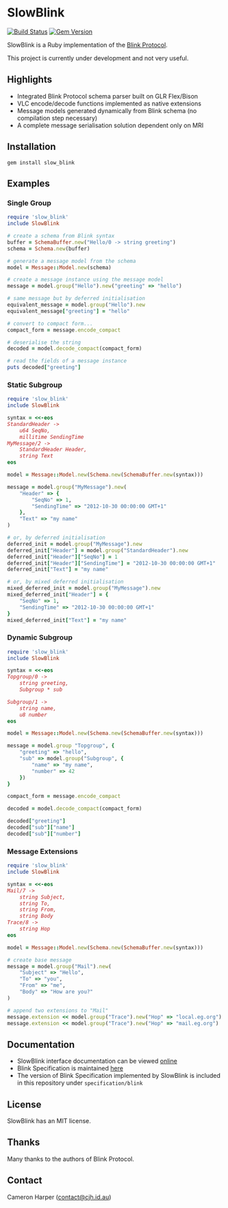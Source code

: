 SlowBlink
==========

[![Build Status](https://travis-ci.org/cjhdev/slow_blink.svg?branch=master)](https://travis-ci.org/cjhdev/slow_blink)
[![Gem Version](https://badge.fury.io/rb/slow_blink.svg)](https://badge.fury.io/rb/slow_blink)

SlowBlink is a Ruby implementation of the [Blink Protocol](http://www.blinkprotocol.org/ "Blink Protocol").

This project is currently under development and not very useful.


## Highlights

- Integrated Blink Protocol schema parser built on GLR Flex/Bison
- VLC encode/decode functions implemented as native extensions
- Message models generated dynamically from Blink schema (no compilation step necessary)
- A complete message serialisation solution dependent only on MRI


## Installation

~~~
gem install slow_blink
~~~

## Examples

### Single Group

~~~ruby
require 'slow_blink'
include SlowBlink

# create a schema from Blink syntax
buffer = SchemaBuffer.new("Hello/0 -> string greeting")
schema = Schema.new(buffer)

# generate a message model from the schema
model = Message::Model.new(schema)

# create a message instance using the message model
message = model.group("Hello").new("greeting" => "hello")

# same message but by deferred initialisation
equivalent_message = model.group("Hello").new
equivalent_message["greeting"] = "hello"

# convert to compact form...
compact_form = message.encode_compact

# deserialise the string
decoded = model.decode_compact(compact_form)

# read the fields of a message instance
puts decoded["greeting"]
~~~

### Static Subgroup

~~~ruby
require 'slow_blink'
include SlowBlink

syntax = <<-eos
StandardHeader ->
    u64 SeqNo,
    millitime SendingTime
MyMessage/2 ->
    StandardHeader Header,
    string Text
eos

model = Message::Model.new(Schema.new(SchemaBuffer.new(syntax)))

message = model.group("MyMessage").new(
    "Header" => {
        "SeqNo" => 1,
        "SendingTime" => "2012-10-30 00:00:00 GMT+1"
    },
    "Text" => "my name"
)

# or, by deferred initialisation
deferred_init = model.group("MyMessage").new
deferred_init["Header"] = model.group("StandardHeader").new
deferred_init["Header"]["SeqNo"] = 1
deferred_init["Header"]["SendingTime"] = "2012-10-30 00:00:00 GMT+1"
deferred_init["Text"] = "my name"

# or, by mixed deferred initialisation
mixed_deferred_init = model.group("MyMessage").new
mixed_deferred_init["Header"] = {
    "SeqNo" => 1,
    "SendingTime" => "2012-10-30 00:00:00 GMT+1"
}
mixed_deferred_init["Text"] = "my name"
~~~

### Dynamic Subgroup

~~~ruby
require 'slow_blink'
include SlowBlink

syntax = <<-eos
Topgroup/0 ->
    string greeting,
    Subgroup * sub

Subgroup/1 ->
    string name,
    u8 number    
eos

model = Message::Model.new(Schema.new(SchemaBuffer.new(syntax)))

message = model.group "Topgroup", {
    "greeting" => "hello",
    "sub" => model.group("Subgroup", {
        "name" => "my name",
        "number" => 42
    })
}

compact_form = message.encode_compact

decoded = model.decode_compact(compact_form)

decoded["greeting"]
decoded["sub"]["name"]
decoded["sub"]["number"]
~~~

### Message Extensions

~~~ruby
require 'slow_blink'
include SlowBlink

syntax = <<-eos
Mail/7 ->
    string Subject,
    string To,
    string From,
    string Body
Trace/8 ->
    string Hop
eos

model = Message::Model.new(Schema.new(SchemaBuffer.new(syntax)))

# create base message
message = model.group("Mail").new(        
    "Subject" => "Hello",
    "To" => "you",
    "From" => "me",
    "Body" => "How are you?"
)

# append two extensions to "Mail"
message.extension << model.group("Trace").new("Hop" => "local.eg.org")
message.extension << model.group("Trace").new("Hop" => "mail.eg.org")
~~~

## Documentation

- SlowBlink interface documentation can be viewed [online](http://www.rubydoc.info/gems/slow_blink "slow_blink")
- Blink Specification is maintained [here](http://www.blinkprotocol.org/ "Blink Protocol")
- The version of Blink Specification implemented by SlowBlink is included in this repository under `specification/blink`
    
## License

SlowBlink has an MIT license.


## Thanks

Many thanks to the authors of Blink Protocol.


## Contact

Cameron Harper (contact@cjh.id.au)


